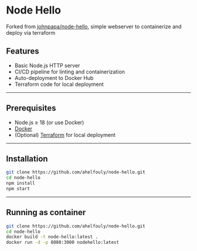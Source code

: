 # Node Hello

Forked from [johnpapa/node-hello](https://github.com/johnpapa/node-hello), simple webserver to containerize and deploy via terraform

## Features

- Basic Node.js HTTP server
- CI/CD pipeline for linting and containerization
- Auto-deployment to Docker Hub
- Terraform code for local deployment

---

## Prerequisites

- Node.js ≥ 18 (or use Docker)
- [Docker](https://www.docker.com/)
- (Optional) [Terraform](https://www.terraform.io/) for local deployment
---

## Installation

```bash
git clone https://github.com/ahelfouly/node-hello.git
cd node-hello
npm install
npm start
```
---

## Running as container
```bash
git clone https://github.com/ahelfouly/node-hello.git
cd node-hello
docker build -t node-hello:latest .
docker run -d -p 8080:3000 nodehello:latest
```
